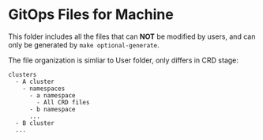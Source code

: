 # GitOps Files for Machine
This folder includes all the files that can **NOT** be modified by users, and can only be generated by `make optional-generate`.

The file organization is simliar to User folder, only differs in CRD stage:

```
clusters
  - A cluster
    - namespaces
      - a namespace
        - All CRD files
      - b namespace
      ...
  - B cluster
  ...
```
